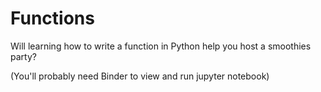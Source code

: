 # Functions
Will learning how to write a function in Python help you host a smoothies party?

(You'll probably need Binder to view and run jupyter notebook)
